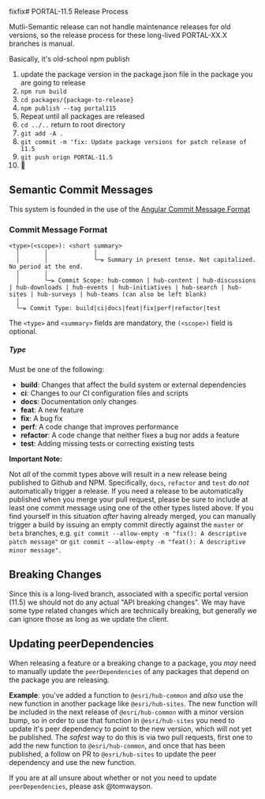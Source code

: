 fixfix# PORTAL-11.5 Release Process

Mutli-Semantic release can not handle maintenance releases for old versions, so the release process for these long-lived PORTAL-XX.X branches is manual.

Basically, it's old-school npm publish

1. update the package version in the package.json file in the package you are going to release
1. `npm run build`
1. `cd packages/{package-to-release}`
1. `npm publish --tag portal115`
1. Repeat until all packages are released
1. `cd ../..` return to root directory
1. `git add -A .`
1. `git commit -m 'fix: Update package versions for patch release of 11.5`
1. `git push orign PORTAL-11.5`
1. 🎉

## Semantic Commit Messages

This system is founded in the use of the [Angular Commit Message Format](https://github.com/angular/angular/blob/master/CONTRIBUTING.md#-commit-message-format)

### Commit Message Format

```
<type>(<scope>): <short summary>
  │       │             │
  │       │             └─⫸ Summary in present tense. Not capitalized. No period at the end.
  │       │
  │       └─⫸ Commit Scope: hub-common | hub-content | hub-discussions | hub-downloads | hub-events | hub-initiatives | hub-search | hub-sites | hub-surveys | hub-teams (can also be left blank)
  │
  └─⫸ Commit Type: build|ci|docs|feat|fix|perf|refactor|test
```

The `<type>` and `<summary>` fields are mandatory, the `(<scope>)` field is optional.

##### Type

Must be one of the following:

- **build**: Changes that affect the build system or external dependencies
- **ci**: Changes to our CI configuration files and scripts
- **docs**: Documentation only changes
- **feat**: A new feature
- **fix**: A bug fix
- **perf**: A code change that improves performance
- **refactor**: A code change that neither fixes a bug nor adds a feature
- **test**: Adding missing tests or correcting existing tests

**Important Note:**

Not _all_ of the commit types above will result in a new release being published to Github and NPM. Specifically, `docs`, `refactor` and `test` _do not_ automatically trigger a release. If you need a release to be automatically published when you merge your pull request, please be sure to include at least one commit message using one of the other types listed above. If you find yourself in this situation _after_ having already merged, you can manually trigger a build by issuing an empty commit directly against the `master` or `beta` branches, e.g. `git commit --allow-empty -m "fix(): A descriptive patch message"` or `git commit --allow-empty -m "feat(): A descriptive minor message"`.

## Breaking Changes

Since this is a long-lived branch, associated with a specific portal version (11.5) we should not do any actual "API breaking changes". We may have some type related changes which are technically breaking, but generally we can ignore those as long as we update the client.

## Updating peerDependencies

When releasing a feature or a breaking change to a package, you _may_ need to manually update the `peerDependencies` of any packages that depend on the package you are releasing.

**Example**: you've added a function to `@esri/hub-common` and _also_ use the new function in another package like `@esri/hub-sites`. The new function will be included in the next release of `@esri/hub-common` with a minor version bump, so in order to use that function in `@esri/hub-sites` you need to update it's peer dependency to point to the new version, which will not yet be published. The _safest_ way to do this is via two pull requests, first one to add the new function to `@esri/hub-common`, and once that has been published, a follow on PR to `@esri/hub-sites` to update the peer dependency and use the new function.

If you are at all unsure about whether or not you need to update `peerDependencies`, please ask @tomwayson.
